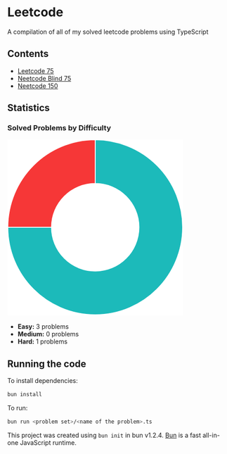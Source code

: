 # Leetcode

A compilation of all of my solved leetcode problems using TypeScript

## Contents

- [Leetcode 75](https://leetcode.com/studyplan/leetcode-75/)
- [Neetcode Blind 75](https://neetcode.io/practice?tab=blind75)
- [Neetcode 150](https://neetcode.io/practice?tab=neetcode150)

## Statistics

### Solved Problems by Difficulty

![Problems by difficulty](./.stats/chart.png)

- **Easy:** 3 problems
- **Medium:** 0 problems
- **Hard:** 1 problems


## Running the code

To install dependencies:

```bash
bun install
```

To run:

```bash
bun run <problem set>/<name of the problem>.ts
```

This project was created using `bun init` in bun v1.2.4. [Bun](https://bun.sh) is a fast all-in-one JavaScript runtime.
